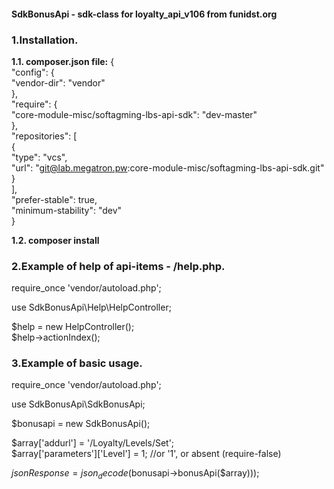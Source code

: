 <h4>SdkBonusApi - sdk-class for loyalty_api_v106 from funidst.org</h4>

<h3>1.Installation.</h3>

<b>1.1. composer.json file:</b>
{<br>
  "config": {<br>
    "vendor-dir": "vendor"<br>
  },<br>
  "require": {<br>
    "core-module-misc/softagming-lbs-api-sdk": "dev-master"<br>
  },<br>
  "repositories": [<br>
    {<br>
      "type": "vcs",<br>
      "url": "git@lab.megatron.pw:core-module-misc/softagming-lbs-api-sdk.git"<br>
    }<br>
  ],<br>
  "prefer-stable": true,<br>
  "minimum-stability": "dev"<br>
}<br>

<b>1.2. composer install</b>

<h3>2.Example of help of api-items - /help.php.</h3>

require_once 'vendor/autoload.php';<br>

use SdkBonusApi\Help\HelpController;<br>

$help = new HelpController();<br>
$help->actionIndex();<br>


<h3>3.Example of basic usage.</h3>

require_once 'vendor/autoload.php';<br>

use SdkBonusApi\SdkBonusApi;<br>

$bonusapi = new SdkBonusApi();<br>

$array['addurl'] = '/Loyalty/Levels/Set';<br>
$array['parameters']['Level'] = 1; //or '1', or absent (require-false)<br>

$jsonResponse = json_decode($bonusapi->bonusApi($array)));<br>
